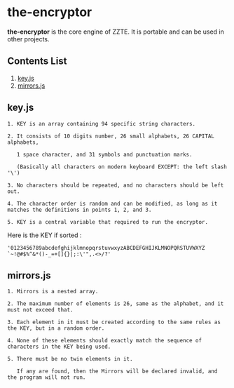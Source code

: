 # the-encryptor

**the-encryptor** is the core engine of ZZTE.
It is portable and can be used in other projects.

## Contents List
1. [key.js](#keyjs)
2. [mirrors.js](#mirrorsjs)


## key.js

    1. KEY is an array containing 94 specific string characters.

    2. It consists of 10 digits number, 26 small alphabets, 26 CAPITAL alphabets,

       1 space character, and 31 symbols and punctuation marks.

       (Basically all characters on modern keyboard EXCEPT: the left slash '\')

    3. No characters should be repeated, and no characters should be left out.

    4. The character order is random and can be modified, as long as it matches the definitions in points 1, 2, and 3.
    
    5. KEY is a central variable that required to run the encryptor.


Here is the KEY if sorted :

    '0123456789abcdefghijklmnopqrstuvwxyzABCDEFGHIJKLMNOPQRSTUVWXYZ `~!@#$%^&*()-_=+[]{}|;:\'",.<>/?'



## mirrors.js

    1. Mirrors is a nested array.

    2. The maximum number of elements is 26, same as the alphabet, and it must not exceed that.

    3. Each element in it must be created according to the same rules as the KEY, but in a random order.

    4. None of these elements should exactly match the sequence of characters in the KEY being used.

    5. There must be no twin elements in it.

       If any are found, then the Mirrors will be declared invalid, and the program will not run.